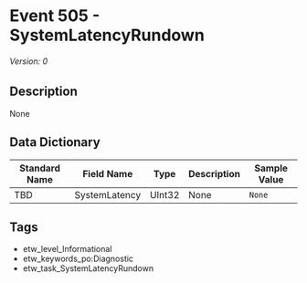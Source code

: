 # Event 505 - SystemLatencyRundown
###### Version: 0

## Description
None

## Data Dictionary
|Standard Name|Field Name|Type|Description|Sample Value|
|---|---|---|---|---|
|TBD|SystemLatency|UInt32|None|`None`|

## Tags
* etw_level_Informational
* etw_keywords_po:Diagnostic
* etw_task_SystemLatencyRundown
